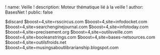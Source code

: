 ! name: Veille
! description: Moteur thématique lié à la veille
! author: BasesNet
! public: false

$discard
$boost=4,site=rsscircus.com
$boost=4,site=infodocket.com
$boost=4,site=searchenginejournal.com
$boost=4,site=infotoday.com
$boost=4,site=precisement.org
$boost=4,site=outilsveille.com
$boost=4,site=booleanstrings.com
$boost=4,site=bases-netsources.com
$boost=4,site=outilsfroids.net
$boost=4,site=musingsaboutlibrarianship.blogspot.com
